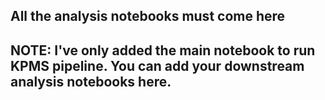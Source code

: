 ## All the analysis notebooks must come here
## NOTE: I've only added the main notebook to run KPMS pipeline. You can add your downstream analysis notebooks here.